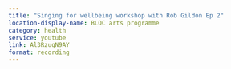 ```yaml
---
title: "Singing for wellbeing workshop with Rob Gildon Ep 2"
location-display-name: BLOC arts programme
category: health
service: youtube
link: Al3RzuqN9AY
format: recording
---
```

